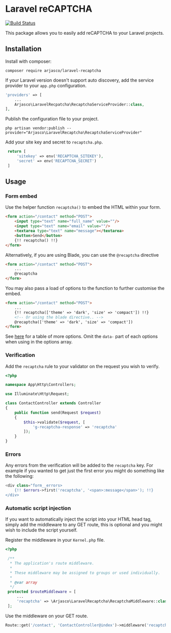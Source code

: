 # Laravel reCAPTCHA

[![Build Status](https://travis-ci.org/arjasco/laravel-recaptcha.svg?branch=master)](https://travis-ci.org/arjasco/laravel-recaptcha)

This package allows you to easily add reCAPTCHA to your Laravel projects.

## Installation

Install with composer:

    composer require arjasco/laravel-recaptcha

If your Laravel version doesn't support auto discovery, add the service provider to your `app.php` configuration.

```php
'providers' => [
    ...
    Arjasco\LaravelRecpatcha\RecaptchaServiceProvider::class,
],
```

Publish the configuration file to your project.

`php artisan vendor:publish --provider="Arjasco\LaravelRecaptcha\RecaptchaServiceProvider"`

Add your site key and secret to `recaptcha.php`.

```php
 return [
     'sitekey' => env('RECAPTCHA_SITEKEY'),
     'secret' => env('RECAPTCHA_SECRET')
 ]
```

## Usage

### Form embed

Use the helper function `recaptcha()` to embed the HTML within your form.

```html
<form action="/contact" method="POST">
    <input type="text" name="full_name" value=""/>
    <input type="text" name="email" value=""/>
    <textarea type="text" name="message"></textarea>
    <button>Send</button>
    {!! recaptcha() !!}
</form>
```

Alternatively, if you are using Blade, you can use the `@recaptcha` directive

```html
<form action="/contact" method="POST">
    ...
    @recaptcha
</form>
```

You may also pass a load of options to the function to further customise the embed.

```html
<form action="/contact" method="POST">
    ...
    {!! recaptcha(['theme' => 'dark', 'size' => 'compact']) !!}
    <!-- Or using the blade directive.. -->
    @recaptcha(['theme' => 'dark', 'size' => 'compact'])
</form>
```

See [here](https://developers.google.com/recaptcha/docs/display) for a table of more options. Omit the `data-` part of each options when using in the options array.

### Verification

Add the `recaptcha` rule to your validator on the request you wish to verify.

```php
<?php

namespace App\Http\Controllers;

use Illuminate\Http\Request;

class ContactController extends Controller
{
    public function send(Request $request)
    {
        $this->validate($request, [
            'g-recaptcha-response' => 'recaptcha'
        ]);
    }
}
```

### Errors

Any errors from the verification will be added to the `recaptcha` key. For example if you wanted to get just the first error you might do something like the following:

```php
<div class="form__errors>
    {!! $errors->first('recaptcha', '<span>:message</span>'); !!}
</div>
```

### Automatic script injection

If you want to automatically inject the script into your HTML head tag, simply add the middleware to any GET route, this is optional and you might wish to include the script yourself.

Register the middleware in your `Kernel.php` file.
```php
<?php

 /**
  * The application's route middleware.
  *
  * These middleware may be assigned to groups or used individually.
  *
  * @var array
  */
 protected $routeMiddleware = [
     ...
     'recaptcha' => \Arjasco\LaravelRecaptcha\RecaptchaMiddleware::class,
 ];
```

Use the middleware on your GET route.
```php
Route::get('/contact', 'ContactController@index')->middleware('recaptcha');
```
